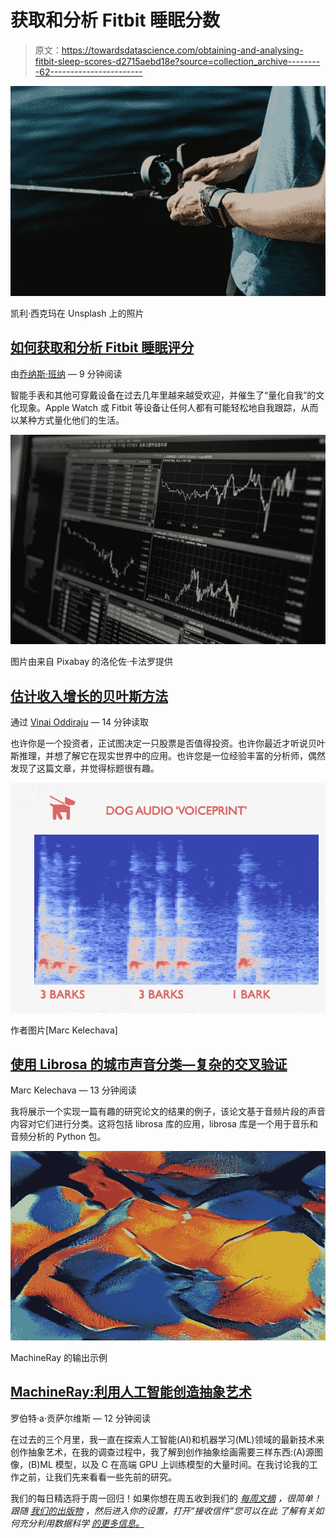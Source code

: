# 获取和分析 Fitbit 睡眠分数

> 原文：<https://towardsdatascience.com/obtaining-and-analysing-fitbit-sleep-scores-d2715aebd18e?source=collection_archive---------62----------------------->

![](img/7bfe2d4ca0150494aa4378e11029ed27.png)

凯利·西克玛在 Unsplash 上的照片

## [如何获取和分析 Fitbit 睡眠评分](/how-to-obtain-and-analyse-fitbit-sleep-scores-a739d7c8df85)

由[乔纳斯·班纳](https://medium.com/u/db70b21b73e5?source=post_page-----d2715aebd18e--------------------------------) — 9 分钟阅读

智能手表和其他可穿戴设备在过去几年里越来越受欢迎，并催生了“量化自我”的文化现象。Apple Watch 或 Fitbit 等设备让任何人都有可能轻松地自我跟踪，从而以某种方式量化他们的生活。

![](img/750f09cba708353ead09e4574135051e.png)

图片由来自 Pixabay 的洛伦佐·卡法罗提供

## [估计收入增长的贝叶斯方法](/a-bayesian-approach-to-estimating-revenue-growth-55d029efe2dd)

通过 [Vinai Oddiraju](https://medium.com/u/720ae9e409d7?source=post_page-----d2715aebd18e--------------------------------) — 14 分钟读取

也许你是一个投资者，正试图决定一只股票是否值得投资。也许你最近才听说贝叶斯推理，并想了解它在现实世界中的应用。也许您是一位经验丰富的分析师，偶然发现了这篇文章，并觉得标题很有趣。

![](img/3d2d423876496368e735ce5dec625c0a.png)

作者图片[Marc Kelechava]

## [使用 Librosa 的城市声音分类—复杂的交叉验证](/urban-sound-classification-with-librosa-nuanced-cross-validation-5b5eb3d9ee30)

Marc Kelechava — 13 分钟阅读

我将展示一个实现一篇有趣的研究论文的结果的例子，该论文基于音频片段的声音内容对它们进行分类。这将包括 librosa 库的应用，librosa 库是一个用于音乐和音频分析的 Python 包。

![](img/f4b9305905cfeaa11e90848bbf7d5875.png)

MachineRay 的输出示例

## [MachineRay:利用人工智能创造抽象艺术](/machineray-using-ai-to-create-abstract-art-39829438076a?source=user_profile---------0-----------------------)

罗伯特·a·贡萨尔维斯 — 12 分钟阅读

在过去的三个月里，我一直在探索人工智能(AI)和机器学习(ML)领域的最新技术来创作抽象艺术，在我的调查过程中，我了解到创作抽象绘画需要三样东西:(A)源图像，(B)ML 模型，以及 C 在高端 GPU 上训练模型的大量时间。在我讨论我的工作之前，让我们先来看看一些先前的研究。

我们的每日精选将于周一回归！如果你想在周五收到我们的 [*每周文摘*](/receive-our-newsletters-681049ffa0cf) *，很简单！跟随* [*我们的出版物*](http://towardsdatascience.com/) *，然后进入你的设置，打开“接收信件”您可以在此* *了解有关如何充分利用数据科学* [*的更多信息。*](/how-to-get-the-most-out-of-towards-data-science-3bf37f75a345)